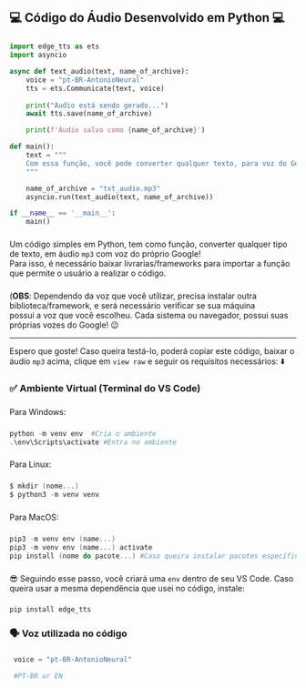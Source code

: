 **<h2>💻 Código do Áudio Desenvolvido em Python 💻</h2>**

###
```python
import edge_tts as ets
import asyncio

async def text_audio(text, name_of_archive):
    voice = "pt-BR-AntonioNeural"
    tts = ets.Communicate(text, voice)
    
    print("Áudio está sendo gerado...")
    await tts.save(name_of_archive)

    print(f'Áudio salvo como {name_of_archive}')

def main():
    text = """
    Com essa função, você pode converter qualquer texto, para voz do Google!
    """

    name_of_archive = "txt_audio.mp3"
    asyncio.run(text_audio(text, name_of_archive))

if __name__ == '__main__':
    main()
```

###

Um código simples em Python, tem como função, converter qualquer tipo de texto, em áudio `mp3` com voz do próprio Google!<br>
Para isso, é necessário baixar livrarias/frameworks para importar a função que permite o usuário a realizar o código.

###

(**OBS**: Dependendo da voz que você utilizar, precisa instalar outra biblioteca/framework, e será necessário verificar se sua máquina<br>
possui a voz que você escolheu. Cada sistema ou navegador, possui suas próprias vozes do Google! 😉

---

Espero que goste! Caso queira testá-lo, poderá copiar este código, baixar o áudio `mp3` acima, clique em `view raw` e seguir os requisitos necessários: ⬇️

###

**<h3>✅ Ambiente Virtual (Terminal do VS Code)</h3>**

###

Para Windows:

###
```powershell
python -m venv env  #Cria o ambiente
.\env\Scripts\activate #Entra no ambiente
```
###

Para Linux:

###
```powershell
$ mkdir (nome...)
$ python3 -m venv venv
```

###

Para MacOS:

###
```powershell
pip3 -m venv env (name...)
pip3 -m venv env (name...) activate
pip install (nome do pacote...) #Caso queira instalar pacotes específios
```

###

😎 Seguindo esse passo, você criará uma `env` dentro de seu VS Code. Caso queira usar a mesma dependência que usei no código, instale:

###
```powershell
pip install edge_tts
```

###

**<h3>🗣️ Voz utilizada no código</h2>**

###
```python
 voice = "pt-BR-AntonioNeural"

 #PT-BR or EN
```
